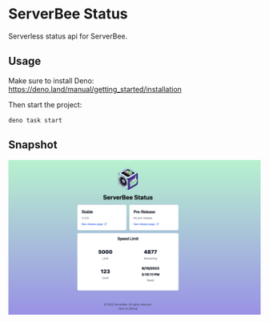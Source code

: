 # ServerBee Status

Serverless status api for ServerBee.

## Usage

Make sure to install Deno: https://deno.land/manual/getting_started/installation

Then start the project:

```
deno task start
```

## Snapshot

![](./snapshot.png)
